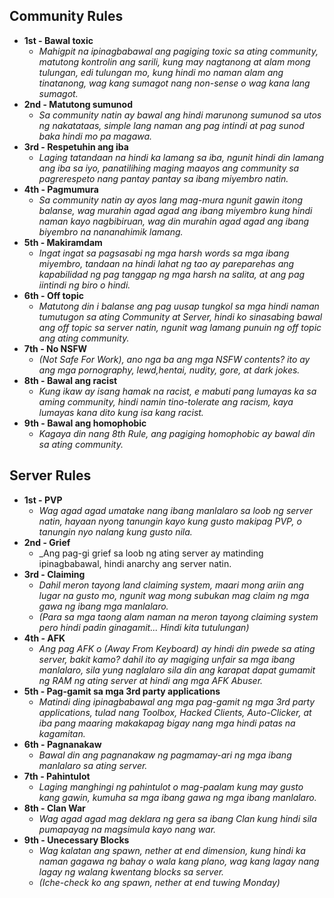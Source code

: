 ## Community Rules
 - **1st - Bawal toxic**
   - _Mahigpit na ipinagbabawal ang pagiging toxic sa ating community, matutong kontrolin ang sarili, kung may nagtanong at alam mong tulungan, edi tulungan mo, kung hindi mo naman alam ang tinatanong, wag kang sumagot nang non-sense o wag kana lang sumagot._
 - **2nd - Matutong sumunod**
   - _Sa community natin ay bawal ang hindi marunong sumunod sa utos ng nakatataas, simple lang naman ang pag intindi at pag sunod baka hindi mo pa magawa._
 - **3rd - Respetuhin ang iba**
   - _Laging tatandaan na hindi ka lamang sa iba, ngunit hindi din lamang ang iba sa iyo, panatilihing maging maayos ang community sa pagrerespeto nang pantay pantay sa ibang miyembro natin._
 - **4th - Pagmumura**
   - _Sa community natin ay ayos lang mag-mura ngunit gawin itong balanse, wag murahin agad agad ang ibang miyembro kung hindi naman kayo nagbibiruan, wag din murahin agad agad ang ibang biyembro na nananahimik lamang._
 - **5th - Makiramdam**
   - _Ingat ingat sa pagsasabi ng mga harsh words sa mga ibang miyembro, tandaan na hindi lahat ng tao ay pareparehas ang kapabilidad ng pag tanggap ng mga harsh na salita, at ang pag iintindi ng biro o hindi._
 - **6th - Off topic**
   - _Matutong din i balanse ang pag uusap tungkol sa mga hindi naman tumutugon sa ating Community at Server, hindi ko sinasabing bawal ang off topic sa server natin, ngunit wag lamang punuin ng off topic ang ating community._
 - **7th - No NSFW**
   - _(Not Safe For Work), ano nga ba ang mga NSFW contents? ito ay ang mga pornography, lewd,hentai, nudity, gore, at dark jokes._
 - **8th - Bawal ang racist**
   - _Kung ikaw ay isang hamak na racist, e mabuti pang lumayas ka sa aming community, hindi namin tino-tolerate ang racism, kaya lumayas kana dito kung isa kang racist._
 - **9th - Bawal ang homophobic**
   - _Kagaya din nang 8th Rule, ang pagiging homophobic ay bawal din sa ating community._


## Server Rules

- **1st - PVP**
   - _Wag agad agad umatake nang ibang manlalaro sa loob ng server natin, hayaan nyong tanungin kayo kung gusto makipag PVP, o tanungin nyo nalang kung gusto nila._
- **2nd - Grief**
   - _Ang pag-gi grief sa loob ng ating server ay matinding ipinagbabawal, hindi anarchy ang server natin.
- **3rd - Claiming**
   - _Dahil meron tayong land claiming system, maari mong ariin ang lugar na gusto mo, ngunit wag mong subukan mag claim ng mga gawa ng ibang mga manlalaro._
   - _(Para sa mga taong alam naman na meron tayong claiming system pero hindi padin ginagamit... Hindi kita tutulungan)_
- **4th - AFK**
   - _Ang pag AFK o (Away From Keyboard) ay hindi din pwede sa ating server, bakit kamo? dahil ito ay magiging unfair sa mga ibang manlalaro, sila yung naglalaro sila din ang karapat dapat gumamit ng RAM ng ating server at hindi ang mga AFK Abuser._
- **5th - Pag-gamit sa mga 3rd party applications**
   - _Matindi ding ipinagbabawal ang mga pag-gamit ng mga 3rd party applications, tulad nang Toolbox, Hacked Clients, Auto-Clicker, at iba pang maaring makakapag bigay nang mga hindi patas na kagamitan._
- **6th - Pagnanakaw**
   - _Bawal din ang pagnanakaw ng pagmamay-ari ng mga ibang manlalaro sa ating server._
- **7th - Pahintulot**
   - _Laging manghingi ng pahintulot o mag-paalam kung may gusto kang gawin, kumuha sa mga ibang gawa ng mga ibang manlalaro._
- **8th - Clan War**
   - _Wag agad agad mag deklara ng gera sa ibang Clan kung hindi sila pumapayag na magsimula kayo nang war._
- **9th - Unecessary Blocks**
   - _Wag kalatan ang spawn, nether at end dimension, kung hindi ka naman gagawa ng bahay o wala kang plano, wag kang lagay nang lagay ng walang kwentang blocks sa server._
   - _(Iche-check ko ang spawn, nether at end tuwing Monday)_
